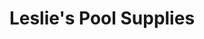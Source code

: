 ---
title: "Leslie's Pool Supplies"
url: /chandler/leslies-pool-supplies-east-riggs-road/
shop: swimming pool
---